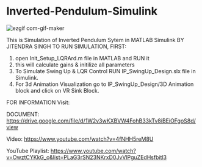 # Inverted-Pendulum-Simulink
![ezgif com-gif-maker](https://user-images.githubusercontent.com/88198964/127701322-0f233ddf-db56-448d-987b-b6f9791bdc98.gif)

This is Simulation of Inverted Pendulum Sytem in MATLAB Simulink
BY JITENDRA SINGH
TO RUN SIMULATION, FIRST:
1. open Init_Setup_LQRArd.m file in MATLAB and RUN it
2. this will calculate gains & initilize all parameters 
3. To Simulate Swing Up & LQR Control RUN IP_SwingUp_Design.slx file in Simulink.
4. For 3d Animation Visualization go to IP_SwingUp_Design/3D Animation block and click on VR Sink Block.

FOR INFORMATION Visit: 

DOCUMENT: https://drive.google.com/file/d/1W2v3wKXBVW4FohB33kTv8iBEiOFgoS8d/view

Video: https://www.youtube.com/watch?v=4fNHH5reM8U

YouTube Playlist: https://www.youtube.com/watch?v=OwztCYKkG_o&list=PLaG3rSN23NKrxD0JvVlPguZEdHsfbitl3
